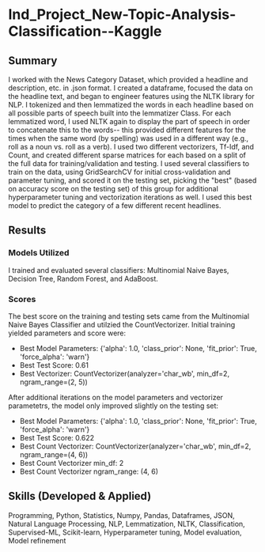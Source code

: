 # Ind_Project_New-Topic-Analysis-Classification--Kaggle

## Summary
I worked with the News Category Dataset, which provided a headline and description, etc. in .json format.  I created a dataframe, focused the data on the headline text, and began to engineer features using the NLTK library for NLP.  I tokenized and then lemmatized the words in each headline based on all possible parts of speech built into the lemmatizer Class.  For each lemmatized word, I used NLTK again to display the part of speech in order to concatenate this to the words-- this provided different features for the times when the same word (by spelling) was used in a different way (e.g., roll as a noun vs. roll as a verb).  I used two different vectorizers, Tf-Idf, and Count, and created different sparse matrices for each based on a split of the full data for training/validation and testing.  I used several classifiers to train on the data, using GridSearchCV for initial cross-validation and parameter tuning, and scored it on the testing set, picking the "best" (based on accuracy score on the testing set) of this group for additional hyperparameter tuning and vectorization iterations as well. I used this best model to predict the category of a few different recent headlines.  

## Results
### Models Utilized
I trained and evaluated several classifiers: Multinomial Naive Bayes, Decision Tree, Random Forest, and AdaBoost.  

### Scores
The best score on the training and testing sets came from the Multinomial Naive Bayes Classifier and utilzied the CountVectorizer.  Initial training yielded parameters and score were:
  - Best Model Parameters: {'alpha': 1.0, 'class_prior': None, 'fit_prior': True, 'force_alpha': 'warn'}
  - Best Test Score: 0.61
  - Best Vectorizer: CountVectorizer(analyzer='char_wb', min_df=2, ngram_range=(2, 5))

After additional iterations on the model parameters and vectorizer parametetrs, the model only improved slightly on the testing set:
  - Best Model Parameters: {'alpha': 1.0, 'class_prior': None, 'fit_prior': True, 'force_alpha': 'warn'}
  - Best Test Score: 0.622
  - Best Count Vectorizer: CountVectorizer(analyzer='char_wb', min_df=2, ngram_range=(4, 6))
  - Best Count Vectorizer min_df: 2
  - Best Count Vectorizer ngram_range: (4, 6)

## Skills (Developed & Applied)
Programming, Python, Statistics, Numpy, Pandas, Dataframes, JSON, Natural Language Processing, NLP, Lemmatization, NLTK, Classification, Supervised-ML, Scikit-learn, Hyperparameter tuning, Model evaluation, Model refinement
